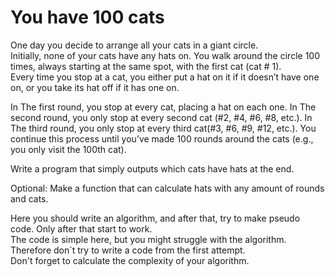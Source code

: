 # You have 100 cats

One day you decide to arrange all your cats in a giant circle. \
Initially, none of your cats have any hats on. You walk around the circle 100 times, always starting at the same spot, with the first cat (cat # 1). \
Every time you stop at a cat, you either put a hat on it if it doesn’t have one on, or you take its hat off if it has one on.

In The first round, you stop at every cat, placing a hat on each one.
In The second round, you only stop at every second cat (#2, #4, #6, #8, etc.).
In The third round, you only stop at every third cat(#3, #6, #9, #12, etc.).
You continue this process until you’ve made 100 rounds around the cats (e.g., you only visit the 100th cat).


Write a program that simply outputs which cats have hats at the end.

Optional: Make a function that can calculate hats with any amount of rounds and cats.

Here you should write an algorithm, and after that, try to make pseudo code. Only after that start to work. \
The code is simple here, but you might struggle with the algorithm. Therefore don`t try to write a code from the first attempt. \
Don't forget to calculate the complexity of your algorithm.
